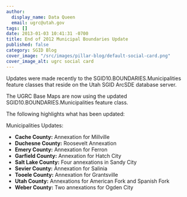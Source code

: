 ```yaml
---
author:
  display_name: Data Queen
  email: ugrc@utah.gov
tags: []
date: 2013-01-03 10:41:31 -0700
title: End of 2012 Municipal Boundaries Update
published: false
category: SGID Blog
cover_image: "/src/images/pillar-blog/default-social-card.png"
cover_image_alt: ugrc social card
---
```


Updates were made recently to the SGID10.BOUNDARIES.Municipalities feature classes that reside on the Utah SGID ArcSDE database server.

The UGRC Base Maps are now using the updated SGID10.BOUNDARIES.Municipalities feature class.

The following highlights what has been updated:

Municipalities Updates:

- **Cache County:** Annexation for Millville
- **Duchesne County:** Roosevelt Annexation
- **Emery County:** Annexation for Ferron
- **Garfield County:** Annexation for Hatch City
- **Salt Lake County:** Four annexations in Sandy City
- **Sevier County:** Annexation for Salinia
- **Tooele County:** Annexation for Grantsville
- **Utah County:** Annexations for American Fork and Spanish Fork
- **Weber County:** Two annexations for Ogden City
